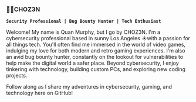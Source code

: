 ### 🐦‍🔥CHOZ3N
**`Security Professional | Bug Bounty Hunter | Tech Enthusiast `**

Welcome! My name is Quan Murphy, but I go by CHOZ3N. I'm a cybersecurity professional based in sunny Los Angeles ☀️with a passion for all things tech. You'll often find me immersed in the world of video games, indulging my love for both modern and retro gaming experiences. I'm also an avid bug bounty hunter, constantly on the lookout for vulnerabilities to help make the digital world a safer place. Beyond cybersecurity, I enjoy tinkering with technology, building custom PCs, and exploring new coding projects. 

Follow along as I share my adventures in cybersecurity, gaming, and technology here on GitHub!

<!--
**quan-murphy/quan-murphy** is a ✨ _special_ ✨ repository because its `README.md` (this file) appears on your GitHub profile.

Here are some ideas to get you started:

- 🔭 I’m currently working on ...
- 🌱 I’m currently learning ...
- 👯 I’m looking to collaborate on ...
- 🤔 I’m looking for help with ...
- 💬 Ask me about ...
- 📫 How to reach me: ...
- 😄 Pronouns: ...
- ⚡ Fun fact: ...
-->
